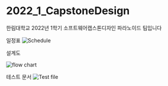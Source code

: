# 2022_1_CapstoneDesign
한림대학교 2022년 1학기 소프트웨어캡스톤디자인 파라노이드 팀입니다

일정표
![Schedule](https://user-images.githubusercontent.com/3304322/167393219-2a22b93d-a5f4-48da-b13d-56f570f5ad8a.PNG)

설계도

![flow chart](https://user-images.githubusercontent.com/3304322/167302687-1284c039-886c-44cd-a57a-3a9052a5348d.jpg)

테스트 문서
![Test file](https://user-images.githubusercontent.com/3304322/167393304-575d8218-aba4-49d0-91ce-df6d077c088c.PNG)
